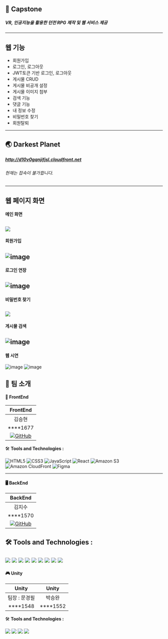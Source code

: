 ## 📝 Capstone 
##### VR, 인공지능을 활용한 던전 RPG 제작 및 웹 서비스 제공

----

## 웹 기능
- 회원가입
- 로그인, 로그아웃
- JWT토큰 기반 로그인, 로그아웃
- 게시물 CRUD
- 게시물 비공개 설정
- 게시물 이미지 첨부
- 검색 기능
- 댓글 기능
- 내 정보 수정
- 비밀번호 찾기
- 회원탈퇴

----
## 🌏 Darkest Planet
##### <http://d10v0gqnjifjsl.cloudfront.net>
###### 현재는 접속이 불가합니다.

----
## 웹 페이지 화면
#### 메인 화면
![](https://github.com/VaIice/Capstone/assets/141003473/04882f4a-8032-45de-828c-b4fd77f0afc8)
---
#### 회원가입
![image](https://github.com/VaIice/Capstone/assets/141003473/673f43c7-984b-4a56-b94f-07186c659c0a)
---
#### 로그인 연장
![image](https://github.com/VaIice/Capstone/assets/141003473/d8f66685-2216-43f8-9ea1-f14d02add4c2)
---
#### 비밀번호 찾기
![](https://github.com/VaIice/Capstone/assets/141003473/f7fb5212-e799-4e28-b2f4-e1c9c7d3506e)
---
#### 게시물 검색
![image](https://github.com/VaIice/Capstone/assets/141003473/ec37cb6d-5f74-48f7-867f-8a0af1e63e3b)
---
#### 웹 시연
![image](https://github.com/VaIice/Capstone/assets/141003473/7d67276e-c7d3-459f-b581-24182c3b8ea1)
![image](https://github.com/VaIice/Capstone/assets/141003473/6155e90b-51bf-4715-8a2d-69bf27be09c4)

## 👥 팀 소개

#### 🎨 FrontEnd
|   FrontEnd |
| :------------: |
| 김승현|
|  ****1677 |
| [![GitHub](https://img.shields.io/badge/-GitHub-black?style=flat-square&logo=github)](https://github.com/VaIice) |

🛠️ **Tools and Technologies :** <br><br>
![HTML5](https://img.shields.io/badge/HTML5-%23E34F26.svg?&style=for-the-badge&logo=html5&logoColor=white)
![CSS3](https://img.shields.io/badge/-CSS3-1572B6?logo=css3&logoColor=white&style=for-the-badge)
![JavaScript](https://img.shields.io/badge/JavaScript-%23F7DF1E.svg?&style=for-the-badge&logo=javascript&logoColor=black)
![React](https://img.shields.io/badge/React-%2361DAFB.svg?&style=for-the-badge&logo=react&logoColor=white)
![Amazon S3](https://img.shields.io/badge/Amazon_S3-%23D9313D.svg?&style=for-the-badge&logo=amazon-aws&logoColor=white)
![Amazon CloudFront](https://img.shields.io/badge/Amazon_CloudFront-%23FF9900.svg?&style=for-the-badge&logo=amazon-aws&logoColor=black)
![Figma](https://img.shields.io/badge/-Figma-F24E1E?logo=Figma&logoColor=white&style=for-the-badge)

----
#### 🖥 BackEnd
|   BackEnd |
| :------------: |
| 김지수|
|  ****1570 |
| [![GitHub](https://img.shields.io/badge/-GitHub-black?style=flat-square&logo=github)](https://github.com/VaIice) |

🛠️ **Tools and Technologies :** <br><br>
<img src="https://img.shields.io/badge/springboot-6DB33F?style=for-the-badge&logo=mysql&logoColor=white"> 
<img src="https://img.shields.io/badge/JAVA-007396?style=for-the-badge&logo=java&logoColor=white"> 
<img src="https://img.shields.io/badge/mysql-4479A1?style=for-the-badge&logo=mysql&logoColor=white"> 
<img src="https://img.shields.io/badge/mariaDB-003545?style=for-the-badge&logo=mariaDB&logoColor=white">
<img src="https://img.shields.io/badge/aws-232F3E?style=for-the-badge&logo=aws&logoColor=white">
<img src="https://img.shields.io/badge/amazonrds-527FFF?style=for-the-badge&logo=amazonrds&logoColor=white">
<img src="https://img.shields.io/badge/amazons3-569A31?style=for-the-badge&logo=amazons3&logoColor=white">
<img src="https://img.shields.io/badge/githubactions-2088FF?style=for-the-badge&logo=githubactions&logoColor=white">
<img src="https://img.shields.io/badge/postman-FF6C37?style=for-the-badge&logo=postman&logoColor=white">
----

#### 🎮 Unity
| Unity |  Unity  |
| :------------: | :------------: |
| 팀장 : 문경필 | 박승완 |
|      ****1548    |  ****1552 |

🛠️ **Tools and Technologies :** <br><br>
<img src="https://img.shields.io/badge/Unity-000000?style=for-the-badge&logo=unity&logoColor=white">
<img src="https://img.shields.io/badge/Oculus-1C1E22?style=for-the-badge&logo=oculus&logoColor=white">
<img src="https://img.shields.io/badge/Android-3DDC84?style=for-the-badge&logo=android&logoColor=white">
<img src="https://img.shields.io/badge/C%23-239120?style=for-the-badge&logo=c-sharp&logoColor=white">

